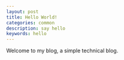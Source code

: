 ```yaml
---
layout: post
title: Hello World!
categories: common
description: say hello
keywords: hello
---
```


Welcome to my blog, a simple technical blog.
